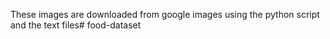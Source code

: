 These images are downloaded from google images using the python script and the text files# food-dataset
